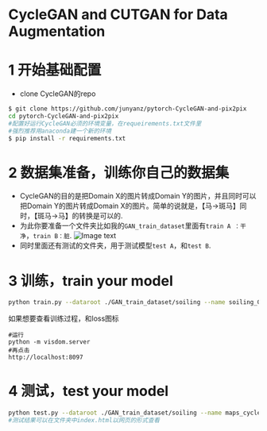 
# CycleGAN and CUTGAN for Data Augmentation

#  1 开始基础配置

- clone CycleGAN的repo
```sh
$ git clone https://github.com/junyanz/pytorch-CycleGAN-and-pix2pix
cd pytorch-CycleGAN-and-pix2pix
#配置好运行CycleGAN必须的环境变量，在requeirements.txt文件里
#强烈推荐用anaconda建一个新的环境
$ pip install -r requirements.txt
```
#  2 数据集准备，训练你自己的数据集
- CycleGAN的目的是把Domain X的图片转成Domain Y的图片，并且同时可以把Domain Y的图片转成Domain X的图片。简单的说就是，【马→斑马】同时，【斑马→马】的转换是可以的.
- 为此你要准备一个文件夹比如我的```GAN_train_dataset```里面有```train A ：干净```，```train B：脏```.
![Image text](https://github.com/Leozyc-waseda/SoilingDataset/blob/master/github_images/)
- 同时里面还有测试的文件夹，用于测试模型```test A```，和```test B```.

#  3 训练，train your model
```sh
python train.py --dataroot ./GAN_train_dataset/soiling --name soiling_GAN --model cycle_gan
```
如果想要查看训练过程，和loss图标
```
#运行
python -m visdom.server
#再点击
http://localhost:8097
```
#  4 测试，test your model
```sh
python test.py --dataroot ./GAN_train_dataset/soiling --name maps_cyclegan --model cycle_gan
#测试结果可以在文件夹中index.html以网页的形式查看

```

